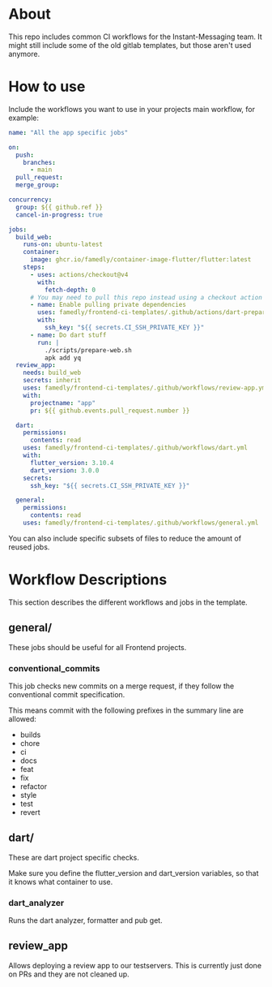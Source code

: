 # About

This repo includes common CI workflows for the Instant-Messaging team. It might
still include some of the old gitlab templates, but those aren't used anymore.

# How to use

Include the workflows you want to use in your projects main workflow, for
example:

```yaml
name: "All the app specific jobs"

on:
  push:
    branches:
      - main
  pull_request:
  merge_group:

concurrency:
  group: ${{ github.ref }}
  cancel-in-progress: true

jobs:
  build_web:
    runs-on: ubuntu-latest
    container:
      image: ghcr.io/famedly/container-image-flutter/flutter:latest
    steps:
      - uses: actions/checkout@v4
        with:
          fetch-depth: 0
      # You may need to pull this repo instead using a checkout action
      - name: Enable pulling private dependencies
        uses: famedly/frontend-ci-templates/.github/actions/dart-prepare
        with:
          ssh_key: "${{ secrets.CI_SSH_PRIVATE_KEY }}"
      - name: Do dart stuff
        run: |
          ./scripts/prepare-web.sh
          apk add yq
  review_app:
    needs: build_web
    secrets: inherit
    uses: famedly/frontend-ci-templates/.github/workflows/review-app.yml
    with:
      projectname: "app"
      pr: ${{ github.events.pull_request.number }}

  dart:
    permissions:
      contents: read
    uses: famedly/frontend-ci-templates/.github/workflows/dart.yml
    with:
      flutter_version: 3.10.4
      dart_version: 3.0.0
    secrets:
      ssh_key: "${{ secrets.CI_SSH_PRIVATE_KEY }}"

  general:
    permissions:
      contents: read
    uses: famedly/frontend-ci-templates/.github/workflows/general.yml
```

You can also include specific subsets of files to reduce the amount of reused
jobs.

# Workflow Descriptions

This section describes the different workflows and jobs in the template.

## general/

These jobs should be useful for all Frontend projects.

### conventional_commits

This job checks new commits on a merge request, if they follow the conventional
commit specification.

This means commit with the following prefixes in the summary line are allowed:

- builds
- chore
- ci
- docs
- feat
- fix
- refactor
- style
- test
- revert

## dart/

These are dart project specific checks.

Make sure you define the flutter_version and dart_version variables, so that it
knows what container to use.

### dart_analyzer

Runs the dart analyzer, formatter and pub get.

## review_app

Allows deploying a review app to our testservers. This is currently just done on
PRs and they are not cleaned up.
